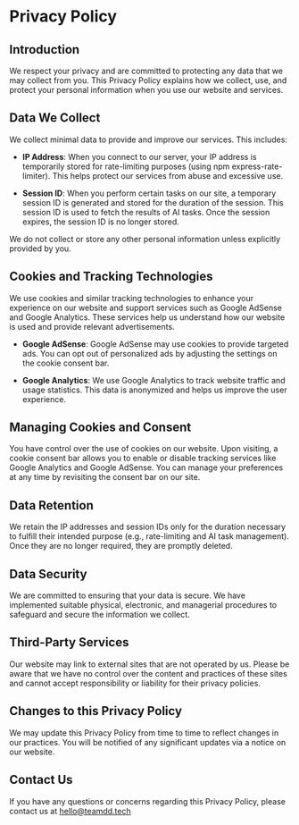 # Privacy Policy

## Introduction
We respect your privacy and are committed to protecting any data that we may collect from you. This Privacy Policy explains how we collect, use, and protect your personal information when you use our website and services.

## Data We Collect
We collect minimal data to provide and improve our services. This includes:

- **IP Address**: When you connect to our server, your IP address is temporarily stored for rate-limiting purposes (using npm express-rate-limiter). This helps protect our services from abuse and excessive use.
  
- **Session ID**: When you perform certain tasks on our site, a temporary session ID is generated and stored for the duration of the session. This session ID is used to fetch the results of AI tasks. Once the session expires, the session ID is no longer stored.

We do not collect or store any other personal information unless explicitly provided by you.

## Cookies and Tracking Technologies
We use cookies and similar tracking technologies to enhance your experience on our website and support services such as Google AdSense and Google Analytics. These services help us understand how our website is used and provide relevant advertisements.

- **Google AdSense**: Google AdSense may use cookies to provide targeted ads. You can opt out of personalized ads by adjusting the settings on the cookie consent bar.
  
- **Google Analytics**: We use Google Analytics to track website traffic and usage statistics. This data is anonymized and helps us improve the user experience.

## Managing Cookies and Consent
You have control over the use of cookies on our website. Upon visiting, a cookie consent bar allows you to enable or disable tracking services like Google Analytics and Google AdSense. You can manage your preferences at any time by revisiting the consent bar on our site.

## Data Retention
We retain the IP addresses and session IDs only for the duration necessary to fulfill their intended purpose (e.g., rate-limiting and AI task management). Once they are no longer required, they are promptly deleted.

## Data Security
We are committed to ensuring that your data is secure. We have implemented suitable physical, electronic, and managerial procedures to safeguard and secure the information we collect.

## Third-Party Services
Our website may link to external sites that are not operated by us. Please be aware that we have no control over the content and practices of these sites and cannot accept responsibility or liability for their privacy policies.

## Changes to this Privacy Policy
We may update this Privacy Policy from time to time to reflect changes in our practices. You will be notified of any significant updates via a notice on our website.

## Contact Us
If you have any questions or concerns regarding this Privacy Policy, please contact us at hello@teamdd.tech
